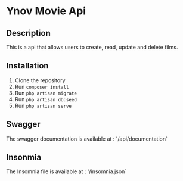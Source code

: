 # Ynov Movie Api

## Description
This is a api that allows users to create, read, update and delete films.

## Installation
1. Clone the repository
2. Run `composer install`
3. Run `php artisan migrate`
4. Run `php artisan db:seed`
5. Run `php artisan serve`

## Swagger

The swagger documentation is available at : '/api/documentation`


## Insonmia

The Insomnia file is available at : '/insomnia.json`
